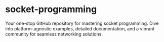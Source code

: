 # socket-programming
Your one-stop GitHub repository for mastering socket programming. Dive into platform-agnostic examples, detailed documentation, and a vibrant community for seamless networking solutions.
